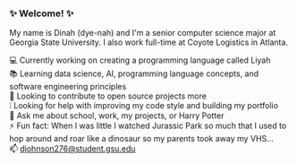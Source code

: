 ### :sparkles: Welcome! :sparkles:

My name is Dinah (dye-nah) and I'm a senior computer science major at Georgia State University. I also work full-time at Coyote Logistics in Atlanta. 

:computer: Currently working on creating a programming language called Liyah  
:books: Learning data science, AI, programming language concepts, and software engineering principles  
👯 Looking to contribute to open source projects more  
:grey_exclamation: Looking for help with improving my code style and building my portfolio  
💬 Ask me about school, work, my projects, or Harry Potter   
⚡ Fun fact: When I was little I watched Jurassic Park so much that I used to hop around and roar like a dinosaur so my parents took away my VHS...   
📫 djohnson276@student.gsu.edu  
<!--
**dinahcj/dinahcj** is a ✨ _special_ ✨ repository because its `README.md` (this file) appears on your GitHub profile.
